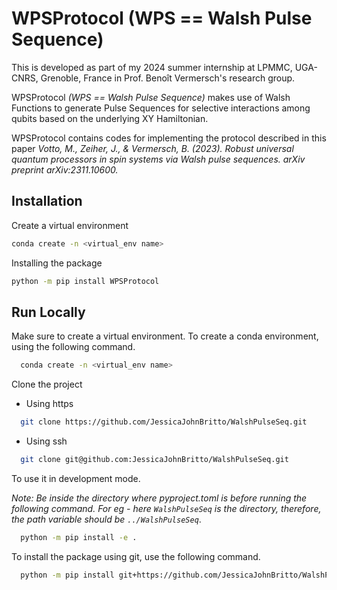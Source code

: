 
# WPSProtocol (WPS == Walsh Pulse Sequence)

This is developed as part of my 2024 summer internship at LPMMC, UGA-CNRS, Grenoble, France in Prof. Benoît Vermersch's research group.

WPSProtocol _(WPS == Walsh Pulse Sequence)_ makes use of Walsh Functions to generate Pulse Sequences for selective interactions among qubits based on the underlying XY Hamiltonian.

WPSProtocol contains codes for implementing the protocol described in this paper _Votto, M., Zeiher, J., & Vermersch, B. (2023). Robust universal quantum processors in spin systems via Walsh pulse sequences. arXiv preprint arXiv:2311.10600._

## Installation

Create a virtual environment

```bash
conda create -n <virtual_env name>
```

Installing the package
```bash
python -m pip install WPSProtocol
```

## Run Locally

Make sure to create a virtual environment. To create a conda environment, using the following command.
```bash
  conda create -n <virtual_env name>
``` 
Clone the project
- Using https

```bash
  git clone https://github.com/JessicaJohnBritto/WalshPulseSeq.git
```
- Using ssh
```bash
  git clone git@github.com:JessicaJohnBritto/WalshPulseSeq.git
```

To use it in development mode.

_Note: Be inside the directory where pyproject.toml is before running the following command. For eg - here `WalshPulseSeq` is the directory, therefore, the path variable should be `../WalshPulseSeq`_.
```bash
  python -m pip install -e .
```

To install the package using git, use the following command.

```bash
  python -m pip install git+https://github.com/JessicaJohnBritto/WalshPulseSeq.git#egg=WPSProtocol

```
